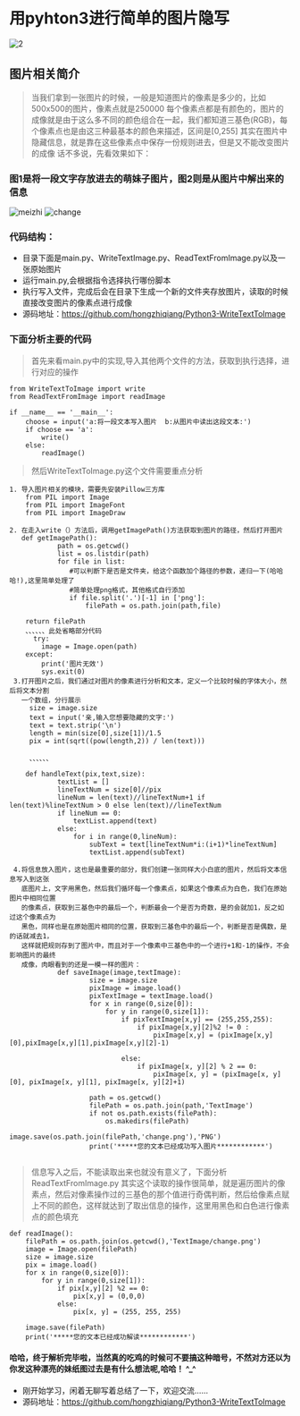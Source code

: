 # 用pyhton3进行简单的图片隐写
![2](media/15400298782746/2.png)

## 图片相关简介
> 当我们拿到一张图片的时候，一般是知道图片的像素是多少的，比如500x500的图片，像素点就是250000
> 每个像素点都是有颜色的，图片的成像就是由于这么多不同的颜色组合在一起，我们都知道三基色(RGB)，每个像素点也是由这三种最基本的颜色来描述，区间是[0,255]
> 其实在图片中隐藏信息，就是靠在这些像素点中保存一份规则进去，但是又不能改变图片的成像
> 话不多说，先看效果如下：

### 图1是将一段文字存放进去的萌妹子图片，图2则是从图片中解出来的信息
![meizhi](media/15400298782746/meizhi.png)
![change](media/15400298782746/change.png)

### 代码结构：
* 目录下面是main.py、WriteTextImage.py、ReadTextFromImage.py以及一张原始图片
* 运行main.py,会根据指令选择执行哪份脚本
* 执行写入文件，完成后会在目录下生成一个新的文件夹存放图片，读取的时候直接改变图片的像素点进行成像
* 源码地址：<https://github.com/hongzhiqiang/Python3-WriteTextToImage>

### 下面分析主要的代码
> 首先来看main.py中的实现,导入其他两个文件的方法，获取到执行选择，进行对应的操作


```
from WriteTextToImage import write
from ReadTextFromImage import readImage

if __name__ == '__main__':
    choose = input('a:将一段文本写入图片  b:从图片中读出这段文本:')
    if choose == 'a':
        write()
    else:
        readImage()
```
> 然后WriteTextToImage.py这个文件需要重点分析


```
1. 导入图片相关的模块，需要先安装Pillow三方库
    from PIL import Image
    from PIL import ImageFont
    from PIL import ImageDraw
    
2. 在走入write（）方法后，调用getImagePath()方法获取到图片的路径，然后打开图片
   def getImagePath():
			path = os.getcwd()
			list = os.listdir(path)
			for file in list:
			   #可以判断下是否是文件夹，给这个函数加个路径的参数，递归一下(哈哈哈!),这里简单处理了
			   #简单处理png格式，其他格式自行添加
			   if file.split('.')[-1] in ['png']:
			       filePath = os.path.join(path,file)
   
    return filePath
    、、、、、、此处省略部分代码
      try:
        image = Image.open(path)
    except:
        print('图片无效')
        sys.exit(0)  
 3.打开图片之后，我们通过对图片的像素进行分析和文本，定义一个比较时候的字体大小，然后将文本分割
   一个数组，分行展示
     size = image.size
     text = input('亲,输入您想要隐藏的文字:')
     text = text.strip('\n')
     length = min(size[0],size[1])/1.5
     pix = int(sqrt((pow(length,2)) / len(text)))
     
     、、、、、、
     
    def handleText(pix,text,size):
		    textList = []
		    lineTextNum = size[0]//pix
		    lineNum = len(text)//lineTextNum+1 if len(text)%lineTextNum > 0 else len(text)//lineTextNum
		    if lineNum == 0:
		        textList.append(text)
		    else:
		        for i in range(0,lineNum):
		            subText = text[lineTextNum*i:(i+1)*lineTextNum]
		            textList.append(subText)
     
 4.将信息放入图片，这也是最重要的部分，我们创建一张同样大小白底的图片，然后将文本信息写入到这张
   底图片上，文字用黑色，然后我们循环每一个像素点，如果这个像素点为白色，我们在原始图片中相同位置
   的像素点，获取到三基色中的最后一个，判断最会一个是否为奇数，是的会就加1，反之如过这个像素点为
   黑色，同样也是在原始图片相同的位置，获取到三基色中的最后一个，判断是否是偶数，是的话就减去1，
   这样就把规则存到了图片中，而且对于一个像素中三基色中的一个进行+1和-1的操作，不会影响图片的最终
   成像，肉眼看到的还是一模一样的图片：
			def saveImage(image,textImage):
				    size = image.size
				    pixImage = image.load()
				    pixTextImage = textImage.load()
				    for x in range(0,size[0]):
				        for y in range(0,size[1]):
				            if pixTextImage[x,y] == (255,255,255):
				                if pixImage[x,y][2]%2 != 0 :
				                    pixImage[x,y] = (pixImage[x,y][0],pixImage[x,y][1],pixImage[x,y][2]-1)
				
				            else:
				                if pixImage[x, y][2] % 2 == 0:
				                    pixImage[x, y] = (pixImage[x, y][0], pixImage[x, y][1], pixImage[x, y][2]+1)
				
				    path = os.getcwd()
				    filePath = os.path.join(path,'TextImage')
				    if not os.path.exists(filePath):
				        os.makedirs(filePath)
				    image.save(os.path.join(filePath,'change.png'),'PNG')
				    print('*****您的文本已经成功写入图片************')
 
```

> 信息写入之后，不能读取出来也就没有意义了，下面分析ReadTextFromImage.py
> 其实这个读取的操作很简单，就是遍历图片的像素点，然后对像素操作过的三基色的那个值进行奇偶判断，然后给像素点赋上不同的颜色，这样就达到了取出信息的操作，这里用黑色和白色进行像素点的颜色填充

```
def readImage():
    filePath = os.path.join(os.getcwd(),'TextImage/change.png')
    image = Image.open(filePath)
    size = image.size
    pix = image.load()
    for x in range(0,size[0]):
        for y in range(0,size[1]):
            if pix[x,y][2] %2 == 0:
                pix[x,y] = (0,0,0)
            else:
                pix[x, y] = (255, 255, 255)

    image.save(filePath)
    print('*****您的文本已经成功解读************')
```

#### 哈哈，终于解析完毕啦，当然真的吃鸡的时候可不要搞这种暗号，不然对方还以为你发这种漂亮的妹纸图过去是有什么想法呢,哈哈！ ^_^

* 刚开始学习，闲着无聊写着总结了一下，欢迎交流......
* 源码地址：<https://github.com/hongzhiqiang/Python3-WriteTextToImage>



